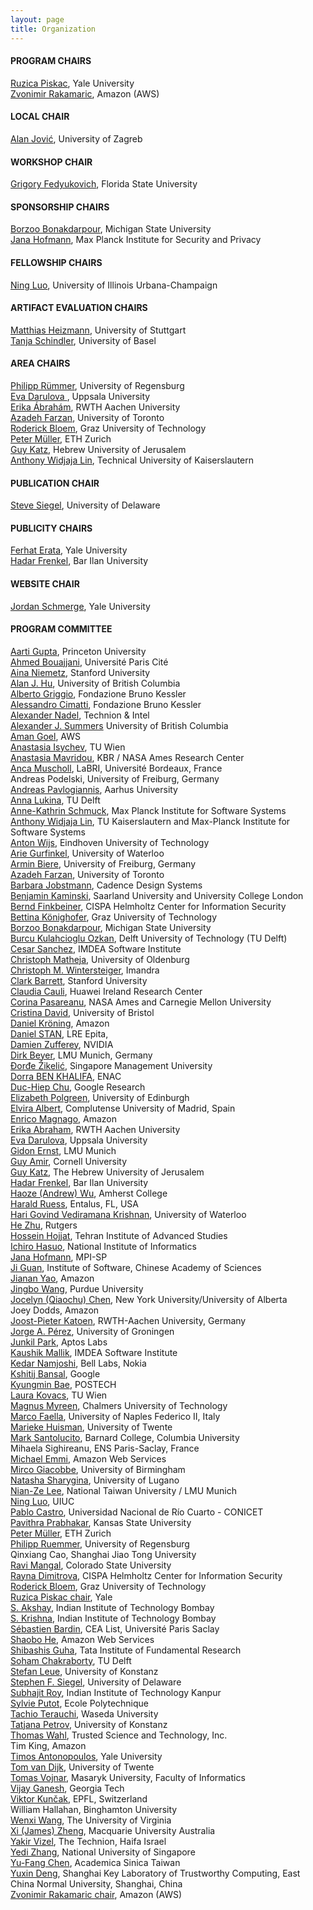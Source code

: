 ```yaml
---
layout: page
title: Organization
---
```

#### PROGRAM CHAIRS
[Ruzica Piskac](http://www.cs.yale.edu/homes/piskac/), Yale University <br>
[Zvonimir Rakamaric](https://zvonimir.github.io/), Amazon (AWS)

#### LOCAL CHAIR
[Alan Jović](https://www.fer.unizg.hr/en/alan.jovic#), University of Zagreb

#### WORKSHOP CHAIR
[Grigory Fedyukovich](https://www.cs.fsu.edu/~grigory/), Florida State University

#### SPONSORSHIP CHAIRS
[Borzoo Bonakdarpour](https://www.cse.msu.edu/tart/profile/borzoo), Michigan State University <br>
[Jana Hofmann](https://janahofmann.github.io/), Max Planck Institute for Security and Privacy

#### FELLOWSHIP CHAIRS
[Ning Luo](https://ning0luo.github.io/), University of Illinois Urbana-Champaign 

#### ARTIFACT EVALUATION CHAIRS
[Matthias Heizmann](https://www.iste.uni-stuttgart.de/institute/team/Heizmann/), University of Stuttgart <br>
[Tanja Schindler](https://ai.dmi.unibas.ch/people/schindler/), University of Basel

#### AREA CHAIRS
[Philipp Rümmer](http://www.philipp.ruemmer.org/), University of Regensburg <br>
[Eva Darulova ](https://people.mpi-sws.org/~eva/), Uppsala University <br>
[Erika Ábrahám](https://ths.rwth-aachen.de/people/erika-abraham/), RWTH Aachen University <br>
[Azadeh Farzan](https://www.cs.toronto.edu/~azadeh/), University of Toronto <br>
[Roderick Bloem](https://www.iaik.tugraz.at/person/roderick-bloem/), Graz University of Technology <br>
[Peter Müller](https://inf.ethz.ch/people/person-detail.mueller.html), ETH Zurich <br>
[Guy Katz](https://www.katz-lab.com/), Hebrew University of Jerusalem <br>
[Anthony Widjaja Lin](https://anthonywlin.github.io/), Technical University of Kaiserslautern

#### PUBLICATION CHAIR
[Steve Siegel](https://vsl.cis.udel.edu/siegel.html), University of Delaware

#### PUBLICITY CHAIRS
[Ferhat Erata](https://ferhat.ai), Yale University <br>
[Hadar Frenkel](https://u.cs.biu.ac.il/~frenkeh3/), Bar Ilan University

#### WEBSITE CHAIR
[Jordan Schmerge](https://www.linkedin.com/in/jordan-schmerge/), Yale University

#### PROGRAM COMMITTEE
[Aarti Gupta](https://www.cs.princeton.edu/~aartig/), Princeton University <br>
[Ahmed Bouajjani](https://www.irif.fr/~abou/), Université Paris Cité <br>
[Aina Niemetz](https://cs.stanford.edu/~niemetz/), Stanford University <br>
[Alan J. Hu](https://www.cs.ubc.ca/people/alan-hu), University of British Columbia <br>
[Alberto Griggio](https://es-static.fbk.eu/people/griggio/), Fondazione Bruno Kessler <br>
[Alessandro Cimatti](https://dicenter.fbk.eu/contacts/alessandro-cimatti/), Fondazione Bruno Kessler <br>
[Alexander Nadel](https://www.cs.tau.ac.il/research/alexander.nadel/), Technion & Intel <br>
[Alexander J. Summers](https://www.cs.ubc.ca/~alexsumm/) University of British Columbia <br>
[Aman Goel](https://aman-goel.github.io/), AWS <br>
[Anastasia Isychev](https://aisychev.github.io/), TU Wien <br>
[Anastasia Mavridou](http://amavridou.com/), KBR / NASA Ames Research Center <br>
[Anca Muscholl](https://www.labri.fr/perso/anca/), LaBRI, Université Bordeaux, France <br>
Andreas Podelski, University of Freiburg, Germany <br>
[Andreas Pavlogiannis](https://cs.au.dk/~pavlogiannis/), Aarhus University <br>
[Anna Lukina](https://annalukina.com/), TU Delft <br>
[Anne-Kathrin Schmuck](https://wp.mpi-sws.org/akschmuck/), Max Planck Institute for Software Systems <br>
[Anthony Widjaja Lin](https://anthonywlin.github.io/), TU Kaiserslautern and Max-Planck Institute for Software Systems <br>
[Anton Wijs](https://awijs.win.tue.nl/), Eindhoven University of Technology <br>
[Arie Gurfinkel](https://arieg.bitbucket.io/), University of Waterloo <br>
[Armin Biere](https://cca.informatik.uni-freiburg.de/biere/), University of Freiburg, Germany <br>
[Azadeh Farzan](https://www.cs.toronto.edu/~azadeh/), University of Toronto <br>
[Barbara Jobstmann](https://people.epfl.ch/barbara.jobstmann), Cadence Design Systems <br>
[Benjamin Kaminski](https://quave.cs.uni-saarland.de/benjamin-kaminski/), Saarland University and University College London <br>
[Bernd Finkbeiner](https://finkbeiner.groups.cispa.de/people/finkbeiner.html), CISPA Helmholtz Center for Information Security <br>
[Bettina Könighofer](https://www.iaik.tugraz.at/person/bettina-koenighofer/), Graz University of Technology <br>
[Borzoo Bonakdarpour](https://www.cse.msu.edu/tart/profile/borzoo), Michigan State University <br>
[Burcu Kulahcioglu Ozkan](https://burcuku.github.io/home/), Delft University of Technology (TU Delft) <br>
[Cesar Sanchez](https://software.imdea.org/~cesar/), IMDEA Software Institute <br>
[Christoph Matheja](https://cmath.eu/), University of Oldenburg <br>
[Christoph M. Wintersteiger](https://www.winterstiger.at/christoph/), Imandra <br>
[Clark Barrett](https://theory.stanford.edu/~barrett/), Stanford University <br>
[Claudia Cauli](https://www.linkedin.com/in/claudiacauli/?originalSubdomain=uk), Huawei Ireland Research Center <br>
[Corina Pasareanu](https://www.cylab.cmu.edu/directory/bios/pasareanu-corina.html), NASA Ames and Carnegie Mellon University <br>
[Cristina David](https://cristina-david.github.io/), University of Bristol <br>
[Daniel Kröning](https://www.kroening.com/), Amazon <br>
[Daniel STAN](http://www.lre.epita.fr/perso/daniel-stan/), LRE Epita, <br>
[Damien Zufferey](https://dzufferey.github.io/), NVIDIA <br>
[Dirk Beyer](https://www.sosy-lab.org/people/beyer/), LMU Munich, Germany <br>
[Đorđe Žikelić](https://djordjezikelic.github.io/), Singapore Management University <br>
[Dorra BEN KHALIFA](https://dbenkhal.github.io/), ENAC <br>
[Duc-Hiep Chu](https://www.linkedin.com/in/duc-hiep-chu-538422142/), Google Research <br>
[Elizabeth Polgreen](https://polgreen.github.io/), University of Edinburgh <br>
[Elvira Albert](https://costa.fdi.ucm.es/~elvira/), Complutense University of Madrid, Spain <br>
[Enrico Magnago](https://enmag.github.io/), Amazon <br>
[Erika Abraham](https://ths.rwth-aachen.de/people/erika-abraham/), RWTH Aachen University <br>
[Eva Darulova](https://malyzajko.github.io/), Uppsala University <br>
[Gidon Ernst](https://www.gidonernst.de/), LMU Munich <br>
[Guy Amir](https://guyam2.github.io/), Cornell University <br>
[Guy Katz](https://www.katz-lab.com/), The Hebrew University of Jerusalem <br>
[Hadar Frenkel](https://u.cs.biu.ac.il/~frenkeh3/), Bar Ilan University <br>
[Haoze (Andrew) Wu](https://wu-haoze.github.io/), Amherst College <br>
[Harald Ruess](https://www.linkedin.com/in/harald-ruess-24aa1920/?locale=de_DE), Entalus, FL, USA <br>
[Hari Govind Vediramana Krishnan](https://hgvk94.github.io/), University of Waterloo <br>
[He Zhu](https://herowanzhu.github.io/), Rutgers <br>
[Hossein Hojjat](https://teias.institute/~hojjat/), Tehran Institute of Advanced Studies <br>
[Ichiro Hasuo](https://group-mmm.org/~ichiro/), National Institute of Informatics <br> 
[Jana Hofmann](https://janahofmann.github.io/), MPI-SP <br>
[Ji Guan](https://scholar.google.com/citations?user=muIp5UIAAAAJ&hl=en), Institute of Software, Chinese Academy of Sciences <br>
[Jianan Yao]( https://jyao15.github.io/), Amazon <br>
[Jingbo Wang](https://engineering.purdue.edu/~wang6203/), Purdue University <br>
[Jocelyn (Qiaochu) Chen](https://thelyad.github.io/), New York University/University of Alberta <br>
Joey Dodds, Amazon <br>
[Joost-Pieter Katoen](https://www-i2.informatik.rwth-aachen.de/~katoen/), RWTH-Aachen University, Germany <br>
[Jorge A. Pérez](https://www.jperez.nl/), University of Groningen <br>
[Junkil Park](https://www.linkedin.com/in/junkil-park/), Aptos Labs <br>
[Kaushik Mallik](https://kmallik.github.io/), IMDEA Software Institute <br>
[Kedar Namjoshi](https://kedar-namjoshi.github.io/), Bell Labs, Nokia <br>
[Kshitij Bansal](https://kshitij.io/), Google <br>
[Kyungmin Bae](https://sv.postech.ac.kr/kmbae/), POSTECH <br>
[Laura Kovacs](http://lkovacs.com/), TU Wien <br>
[Magnus Myreen](https://www.cse.chalmers.se/~myreen/), Chalmers University of Technology <br>
[Marco Faella](http://wpage.unina.it/m.faella/index.html?page=home), University of Naples Federico II, Italy <br>
[Marieke Huisman](https://mariekehuisman.personalweb.utwente.nl/), University of Twente <br>
[Mark Santolucito](https://www.marksantolucito.com/), Barnard College, Columbia University <br>
Mihaela Sighireanu, ENS Paris-Saclay, France <br>
[Michael Emmi](https://michael-emmi.github.io/), Amazon Web Services <br>
[Mirco Giacobbe](https://mircogiacobbe.github.io/), University of Birmingham <br>
[Natasha Sharygina](https://www.inf.usi.ch/faculty/sharygina/), University of Lugano <br>
[Nian-Ze Lee](https://www.ee.ntu.edu.tw/profile1.php?teacher_id=27627), National Taiwan University / LMU Munich <br>
[Ning Luo](https://ning0luo.github.io/), UIUC <br>
[Pablo Castro](https://pablofcastro.github.io/), Universidad Nacional de Río Cuarto - CONICET <br>
[Pavithra Prabhakar](https://people.cs.ksu.edu/~pprabhakar/), Kansas State University <br>
[Peter Müller](https://www.pm.inf.ethz.ch/people/group-members/pmueller.html), ETH Zurich <br>
[Philipp Ruemmer](http://www.philipp.ruemmer.org/), University of Regensburg <br>
Qinxiang Cao, Shanghai Jiao Tong University <br>
[Ravi Mangal](https://www.cs.colostate.edu/ravimangal/), Colorado State University <br> 
[Rayna Dimitrova](https://cispa.de/en/people/c01radi), CISPA Helmholtz Center for Information Security <br>
[Roderick Bloem](https://www.iaik.tugraz.at/person/roderick-bloem/), Graz University of Technology <br>
[Ruzica Piskac chair](http://www.cs.yale.edu/homes/piskac/), Yale <br>
[S. Akshay](https://www.cps.iitb.ac.in/web/wp-content/uploads/2024/08/S-Akshay.jpg), Indian Institute of Technology Bombay <br>
[S. Krishna](https://www.cse.iitb.ac.in/~krishnas/index.html), Indian Institute of Technology Bombay <br>
[Sébastien Bardin](http://sebastien.bardin.free.fr/), CEA List, Université Paris Saclay <br>
[Shaobo He](https://www.linkedin.com/in/shaobo-he-746561249/), Amazon Web Services <br>
[Shibashis Guha](https://www.tifr.res.in/shibashis.guha/), Tata Institute of Fundamental Research <br>
[Soham Chakraborty](https://www.st.ewi.tudelft.nl/sschakraborty/), TU Delft <br>
[Stefan Leue](https://www.sen.uni-konstanz.de/members/prof-dr-stefan-leue/), University of Konstanz <br>
[Stephen F. Siegel](https://vsl.cis.udel.edu/siegel.html), University of Delaware <br>
[Subhajit Roy](https://www.cse.iitk.ac.in/users/subhajit/), Indian Institute of Technology Kanpur <br>
[Sylvie Putot](https://www.lix.polytechnique.fr/Labo/Sylvie.Putot/), Ecole Polytechnique <br>
[Tachio Terauchi](https://terauchi.w.waseda.jp/), Waseda University <br>
[Tatjana Petrov](https://www.tpetrov.info/), University of Konstanz <br>
[Thomas Wahl](https://www.khoury.northeastern.edu/home/wahl/), Trusted Science and Technology, Inc. <br>
Tim King, Amazon <br>
[Timos Antonopoulos](https://www.cs.yale.edu/homes/antonopoulos-timos/), Yale University <br>
[Tom van Dijk](https://www.tvandijk.nl), University of Twente <br>
[Tomas Vojnar](https://www.muni.cz/en/people/134390-tomas-vojnar), Masaryk University, Faculty of Informatics <br>
[Vijay Ganesh](https://vganesh1.github.io/), Georgia Tech <br>
[Viktor Kunčak](https://people.epfl.ch/viktor.kuncak), EPFL, Switzerland <br>
William Hallahan, Binghamton University <br>
[Wenxi Wang](https://wenxiwang.github.io/), The University of Virginia <br>
[Xi (James) Zheng](https://researchers.mq.edu.au/en/persons/xi-zheng), Macquarie University Australia <br>
[Yakir Vizel](https://csaws.cs.technion.ac.il/~yvizel/research/), The Technion, Haifa Israel <br>
[Yedi Zhang](https://zhangyedi.github.io/#home), National University of Singapore <br>
[Yu-Fang Chen](https://guluchen.github.io/), Academica Sinica Taiwan <br>
[Yuxin Deng](https://basics.sjtu.edu.cn/~yuxin/), Shanghai Key Laboratory of Trustworthy Computing, East China Normal University, Shanghai, China <br>
[Zvonimir Rakamaric chair](https://zvonimir.github.io/), Amazon (AWS)
